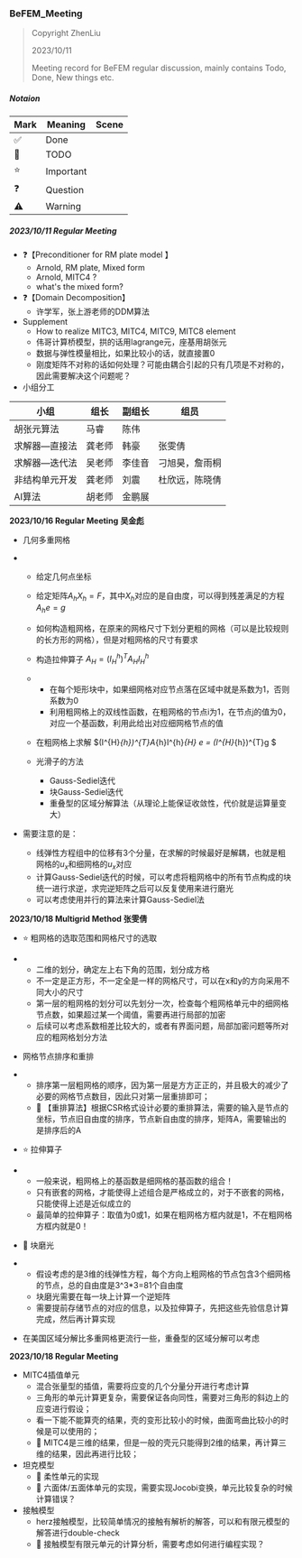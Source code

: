### BeFEM_Meeting

> Copyright ZhenLiu
>
> 2023/10/11
>
> Meeting record for BeFEM regular discussion, mainly contains Todo, Done, New things etc.



##### Notaion 

| Mark               | Meaning   | Scene |
| ------------------ | --------- | ----- |
| :white_check_mark: | Done      |       |
| :pushpin:          | TODO      |       |
| :star:             | Important |       |
| ❓                  | Question  |       |
| ⚠️                  | Warning   |       |



##### 2023/10/11  Regular Meeting  

- ❓【Preconditioner for RM plate model 】
  - Arnold,  RM plate,  Mixed form 
  - Arnold,  MITC4 ? 
  - what's the mixed form? 
- ❓【Domain Decomposition】
  - 许学军，张上游老师的DDM算法
- Supplement
  - How to realize MITC3,  MITC4, MITC9, MITC8 element 
  - 伟哥计算桥模型，拱的话用lagrange元，座基用胡张元
  - 数据与弹性模量相比，如果比较小的话，就直接置0
  - 刚度矩阵不对称的话如何处理？可能由耦合引起的只有几项是不对称的，因此需要解决这个问题呢？
- 小组分工

| 小组           | 组长   | 副组长 | 组员           |
| -------------- | ------ | ------ | -------------- |
| 胡张元算法     | 马睿   | 陈伟   |                |
| 求解器—直接法  | 龚老师 | 韩豪   | 张雯倩         |
| 求解器—迭代法  | 吴老师 | 李佳音 | 刁旭昊，詹雨桐 |
| 非结构单元开发 | 龚老师 | 刘震   | 杜欣远，陈晓倩 |
| AI算法         | 胡老师 | 金鹏展 |                |





**2023/10/16  Regular Meeting**  **吴金彪**

- 几何多重网格

- - 给定几何点坐标

  - 给定矩阵$A_h X_h=F$，其中$X_h$对应的是自由度，可以得到残差满足的方程$A_h e = g$

  - 如何构造粗网格，在原来的网格尺寸下划分更粗的网格（可以是比较规则的长方形的网格），但是对粗网格的尺寸有要求

  - 构造拉伸算子 $A_H = (I^{h}_{H})^{T} A_{H} I^{h}_{H}$

  - - 在每个矩形块中，如果细网格对应节点落在区域中就是系数为1，否则系数为0
    - 利用粗网格上的双线性函数，在粗网格的节点i为1，在节点j的值为0，对应一个基函数，利用此给出对应细网格节点的值

  - 在粗网格上求解 $(I^{H}_{h})^{T}A_{h}I^{h}_{H} e = (I^{H}_{h})^{T}g $

  - 光滑子的方法

    - Gauss-Sediel迭代
    - 块Gauss-Sediel迭代
    - 重叠型的区域分解算法（从理论上能保证收敛性，代价就是运算量变大）

- 需要注意的是：
  - 线弹性方程组中的位移有3个分量，在求解的时候最好是解耦，也就是粗网格的$u_x$和细网格的$u_x$对应
  - 计算Gauss-Sediel迭代的时候，可以考虑将粗网格中的所有节点构成的块统一进行求逆，求完逆矩阵之后可以反复使用来进行磨光
  - 可以考虑使用并行的算法来计算Gauss-Sediel法



**2023/10/18 Multigrid Method 张雯倩**

- :star: 粗网格的选取范围和网格尺寸的选取

- - 二维的划分，确定左上右下角的范围，划分成方格
  - 不一定是正方形，不一定全是一样的网格尺寸，可以在x和y的方向采用不同大小的尺寸
  - 第一层的粗网格的划分可以先划分一次，检查每个粗网格单元中的细网格节点数，如果超过某一个阈值，需要再进行局部的加密
  - 后续可以考虑系数相差比较大的，或者有界面问题，局部加密问题等所对应的粗网格划分方法

- 网格节点排序和重排

- - 排序第一层粗网格的顺序，因为第一层是方方正正的，并且极大的减少了必要的网格节点数目，因此只对第一层重排即可；
  - :pushpin: 【重排算法】根据CSR格式设计必要的重排算法，需要的输入是节点的坐标，节点旧自由度的排序，节点新自由度的排序，矩阵A，需要输出的是排序后的A

- :star: 拉伸算子

- - 一般来说，粗网格上的基函数是细网格的基函数的组合！
  - 只有嵌套的网格，才能使得上述组合是严格成立的，对于不嵌套的网格，只能使得上述是近似成立的
  - 最简单的拉伸算子：取值为0或1，如果在粗网格方框内就是1，不在粗网格方框内就是0！

- :pushpin: 块磨光

- - 假设考虑的是3维的线弹性方程，每个方向上粗网格的节点包含3个细网格的节点，总的自由度是3^3*3=81个自由度
  - 块磨光需要在每一块上计算一个逆矩阵
  - 需要提前存储节点的对应的信息，以及拉伸算子，先把这些先验信息计算完成，然后再计算实现

- 在美国区域分解比多重网格更流行一些，重叠型的区域分解可以考虑



**2023/10/18 Regular Meeting**

- MITC4插值单元
  - 混合张量型的插值，需要将应变的几个分量分开进行考虑计算
  - 三角形的单元计算更复杂，需要保证各向同性，需要对三角形的斜边上的应变进行假设；
  - 看一下能不能算壳的结果，壳的变形比较小的时候，曲面弯曲比较小的时候是可以使用的；
  - :pushpin: MITC4是三维的结果，但是一般的壳元只能得到2维的结果，再计算三维的结果，因此再进行比较；
- 坦克模型
  - :pushpin: 柔性单元的实现
  - :pushpin: 六面体/五面体单元的实现，需要实现Jocobi变换，单元比较复杂的时候计算错误？
- 接触模型
  - herz接触模型，比较简单情况的接触有解析的解答，可以和有限元模型的解答进行double-check
  - :pushpin: 接触模型有限元单元的计算分析，需要考虑如何进行编程实现？
